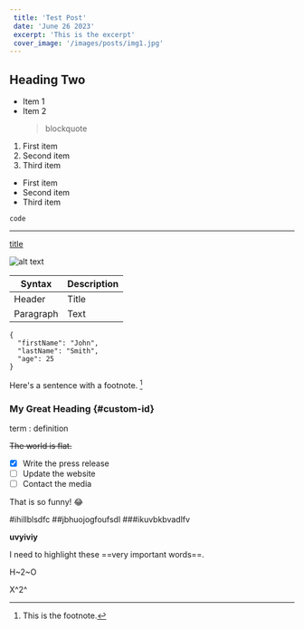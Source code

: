 ```yaml
---
 title: 'Test Post'
 date: 'June 26 2023'
 excerpt: 'This is the excerpt'
 cover_image: '/images/posts/img1.jpg'
---
```

## Heading Two

* Item 1
* Item 2
	> blockquote

1. First item
2. Second item
3. Third item

- First item
- Second item
- Third item

`code`

---

[title](https://www.example.com)

![alt text](image.jpg)

| Syntax | Description |
| ----------- | ----------- |
| Header | Title |
| Paragraph | Text |

```
{
  "firstName": "John",
  "lastName": "Smith",
  "age": 25
}
```


Here's a sentence with a footnote. [^1]

[^1]: This is the footnote.

### My Great Heading {#custom-id}

term
: definition

~~The world is flat.~~

- [x] Write the press release
- [ ] Update the website
- [ ] Contact the media

That is so funny! :joy:

#ihillblsdfc
##jbhuojogfoufsdl
###ikuvbkbvadlfv

**uvyiviy**

I need to highlight these ==very important words==.

H~2~O

X^2^